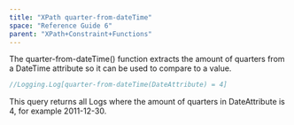 ```yaml
---
title: "XPath quarter-from-dateTime"
space: "Reference Guide 6"
parent: "XPath+Constraint+Functions"
---
```



The quarter-from-dateTime() function extracts the amount of quarters from a DateTime attribute so it can be used to compare to a value.

```java
//Logging.Log[quarter-from-dateTime(DateAttribute) = 4]
```

This query returns all Logs where the amount of quarters in DateAttribute is 4, for example 2011-12-30.
